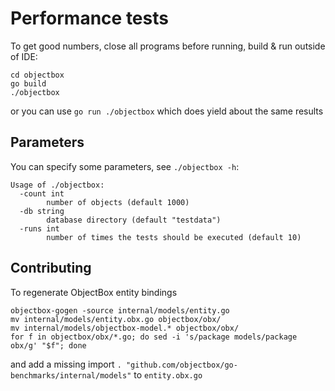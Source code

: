 Performance tests
=================

To get good numbers, close all programs before running, build & run outside of IDE:

```shell script
cd objectbox
go build 
./objectbox
```

or you can use `go run ./objectbox` which does yield about the same results

Parameters
----------
You can specify some parameters, see `./objectbox -h`:
```
Usage of ./objectbox:
  -count int
    	number of objects (default 1000)
  -db string
    	database directory (default "testdata")
  -runs int
    	number of times the tests should be executed (default 10)
```

Contributing
------------
To regenerate ObjectBox entity bindings
```shell script
objectbox-gogen -source internal/models/entity.go
mv internal/models/entity.obx.go objectbox/obx/
mv internal/models/objectbox-model.* objectbox/obx/
for f in objectbox/obx/*.go; do sed -i 's/package models/package obx/g' "$f"; done
```
and add a missing import `. "github.com/objectbox/go-benchmarks/internal/models"` to `entity.obx.go`